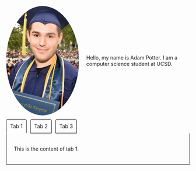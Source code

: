 <style>
  .tab {
    display: inline-block;
    margin-right: 10px;
    padding: 10px;
    border: 1px solid black;
    border-radius: 5px 5px 0 0;
    cursor: pointer;
    float: left; /* Float the tabs to the left */
  }
  .tab.active {
    background-color: white;
    border-bottom: none;
  }
  .tab-content {
    display: none;
    padding: 20px;
    border: 1px solid black;
    border-top: none;
    clear: both; /* Clear the float */
  }
  .tab-content.active {
    display: block;
  }
</style>

<div style="display: flex; align-items: center;">
  <img src="./images/IMG_1352.JPG" alt="Adam Potter" style="width: 200px; height: 300px; border-radius: 50%;">
  <p style="margin-left: 20px;">Hello, my name is Adam Potter. I am a computer science student at UCSD. </p>
</div>

<div style="margin-top: 10px;"> <!-- Add margin-top to move the tabs to the top of the page -->
  <div class="tab active" onclick="openTab(event, 'tab1')">Tab 1</div>
  <div class="tab" onclick="openTab(event, 'tab2')">Tab 2</div>
  <div class="tab" onclick="openTab(event, 'tab3')">Tab 3</div>
</div>

<div id="tab1" class="tab-content active">
  <p>This is the content of tab 1.</p>
</div>

<div id="tab2" class="tab-content">
  <p>This is the content of tab 2.</p>
</div>

<div id="tab3" class="tab-content">
  <p>This is the content of tab 3.</p>
</div>

<script>
  function openTab(evt, tabName) {
    var i, tabcontent, tablinks;
    tabcontent = document.getElementsByClassName("tab-content");
    for (i = 0; i < tabcontent.length; i++) {
      tabcontent[i].style.display = "none";
    }
    tablinks = document.getElementsByClassName("tab");
    for (i = 0; i < tablinks.length; i++) {
      tablinks[i].classList.remove("active");
    }
    document.getElementById(tabName).style.display = "block";
    evt.currentTarget.classList.add("active");
  }
</script>
